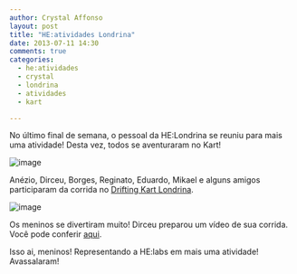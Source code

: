 ```yaml
---
author: Crystal Affonso
layout: post
title: "HE:atividades Londrina"
date: 2013-07-11 14:30
comments: true
categories:
  - he:atividades
  - crystal
  - londrina
  - atividades
  - kart

---
```


No último final de semana, o pessoal da HE:Londrina se reuniu para mais uma atividade! Desta vez, todos se aventuraram no Kart!

<!--more-->

![image](/blog/images/kart1.jpg)

Anézio, Dirceu, Borges, Reginato, Eduardo, Mikael e alguns amigos participaram da corrida no [Drifting Kart Londrina](https://www.facebook.com/drifting.londrina).

![image](/blog/images/kart2.jpg)

Os meninos se divertiram muito! Dirceu preparou um vídeo de sua corrida. Você pode conferir [aqui](http://www.youtube.com/watch?v=pDORF7v1830).

Isso ai, meninos! Representando a HE:labs em mais uma atividade! Avassalaram!
